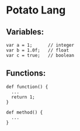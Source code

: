 # Potato Lang

## Variables:
```
var a = 1;      // integer
var b = 1.0f;   // float
var c = true;   // boolean
```

## Functions:
```
def function() {
  ...
  return 1;
}

def method() {
  ...
}
```